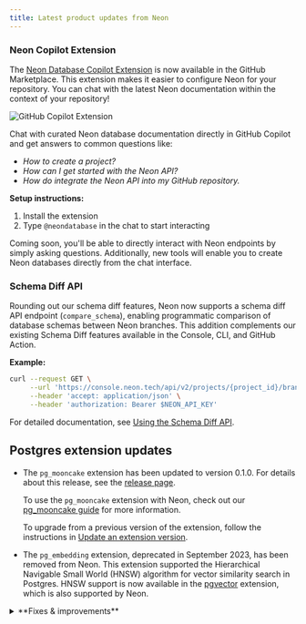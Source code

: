 ```yaml
---
title: Latest product updates from Neon
---
```


### Neon Copilot Extension

The [Neon Database Copilot Extension](https://github.com/marketplace/neon-database) is now available in the GitHub Marketplace. This extension makes it easier to configure Neon for your repository. You can chat with the latest Neon documentation within the context of your repository!

![GitHub Copilot Extension](/docs/relnotes/github_copilot_extension.png)

Chat with curated Neon database documentation directly in GitHub Copilot and get answers to common questions like:

- _How to create a project?_
- _How can I get started with the Neon API?_
- _How do integrate the Neon API into my GitHub repository._

**Setup instructions:**

1. Install the extension
2. Type `@neondatabase` in the chat to start interacting

Coming soon, you'll be able to directly interact with Neon endpoints by simply asking questions. Additionally, new tools will enable you to create Neon databases directly from the chat interface.

### Schema Diff API

Rounding out our schema diff features, Neon now supports a schema diff API endpoint (`compare_schema`), enabling programmatic comparison of database schemas between Neon branches. This addition complements our existing Schema Diff features available in the Console, CLI, and GitHub Action.

**Example:**

```bash shouldWrap
curl --request GET \
     --url 'https://console.neon.tech/api/v2/projects/{project_id}/branches/{branch_id}/compare_schema?base_branch_id={base_branch_id}&db_name={db_name}' \
     --header 'accept: application/json' \
     --header 'authorization: Bearer $NEON_API_KEY'
```

For detailed documentation, see [Using the Schema Diff API](/docs/guides/schema-diff#using-the-neon-api).

## Postgres extension updates

- The `pg_mooncake` extension has been updated to version 0.1.0. For details about this release, see the [release page](https://github.com/Mooncake-Labs/pg_mooncake/releases/tag/v0.1.0).

  To use the `pg_mooncake` extension with Neon, check out our [pg_mooncake guide](/docs/extensions/pg_mooncake) for more information.

  To upgrade from a previous version of the extension, follow the instructions in [Update an extension version](/docs/extensions/pg-extensions#update-an-extension-version).

- The `pg_embedding` extension, deprecated in September 2023, has been removed from Neon. This extension supported the Hierarchical Navigable Small World (HNSW) algorithm for vector similarity search in Postgres. HNSW support is now available in the [pgvector](/docs/extensions/pgvector) extension, which is also supported by Neon.

<details>

<summary>**Fixes & improvements**</summary>

- **Drizzle Studio update**

  The Drizzle Studio integration that powers the **Tables** page in the Neon Console has been updated. For the latest improvements and fixes, see the [Neon Drizzle Studio Integration Changelog](https://github.com/neondatabase/neon-drizzle-studio-changelog/blob/main/CHANGELOG.md).

- **Console updates**
  - Enhanced pagination controls on the **Branches** page now let you adjust rows per page and skip directly to first/last pages.
  - Billing period dates in the console are now consistently shown in UTC format. Previously, these dates were sometimes shown incorrectly due to timezone conversions.
  - The Datadog integration is now accessible from both the **Integrations** and **Monitoring** pages for all users, with availability based on your plan.
  - The Trust Center is now accessible from the Help Menu **(?)** in the Neon Console. Here you can learn about our security practices and access security documentation.

- **Neon API**
  - The Create project API now defines Postgres 17 as the default version.✨

  - **Increased concurrency limits**. We've increased Neon API operation concurrency limits. Previously, concurrent API operations within a Neon project — such as operations on different branches — could trigger a "project already has running operations" error, where one branch operation would block others. This improvement reduces the need to work around strict concurrency limits. However, we still recommend adding retry functionality to handle rare cases where an API operation fails due to ongoing operations.

    This enhancement is available on Neon's Free, Launch, and Scale plans and will soon roll out to all Neon plans. It applies only to the Neon API. In the Neon Console, controls such as buttons that initiate new operations are still briefly disabled until ongoing operations are complete.

  - We’ve added a new API endpoint to help you retrieve the total number of branches in a project. Use the following request to get the branch count for any project:

    ```bash
    GET /api/v2/projects/{project_id}/branches/count
    ```

    Example response:

    ```bash
    {
       "count": 2
    }
    ```

- **Neon CLI**

  The Neon CLI now creates projects with Postgres 17 by default ✨

- **Fixes**
  - Data sizes are now displayed as **kB**, **MB**, **GB** (instead of KiB, MiB, GiB) across our console, docs, and website.
  - Restored the ability for Enterprise customers to set custom scale-to-zero timeout periods.
  - Replaced incorrect "insufficient permissions" message with a loading indicator when Organization admins open a project's **Delete** page.
  - Prevented duplicate installations of the Neon GitHub integration for organizations and personal accounts.

</details>
